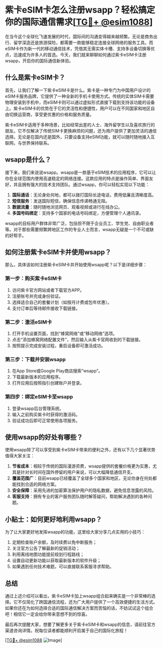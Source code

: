 # 紫卡eSIM卡怎么注册wsapp？轻松搞定你的国际通信需求[[TG💪+ @esim1088](https://t.me/s/esim1088)]

在当今这个全球化飞速发展的时代，国际间的沟通变得越来越频繁。无论是商务出行、留学深造还是旅游探险，都需要一款能够稳定连接全球网络的服务工具。而eSIM卡作为新一代的移动通信技术，凭借其无需实体卡槽、支持多设备切换等优点，迅速成为许多人的首选。今天，我们就来聊聊如何通过紫卡eSIM卡注册wsapp，开启你的国际通信新体验。

## 什么是紫卡eSIM卡？

首先，让我们了解一下紫卡eSIM卡是什么。紫卡是一种专门为中国用户设计的eSIM卡服务品牌，它提供了一种全新的手机卡使用方式。传统的实体SIM卡需要物理安装到手机中，而eSIM卡则可以通过虚拟形式直接下载到支持该功能的设备上。紫卡eSIM卡的优势在于它的灵活性和便捷性，用户可以在不同国家和地区自由切换运营商，享受更优惠的价格和服务质量。

紫卡eSIM卡适用于多种场景，比如经常出差的人士、海外留学生以及喜欢旅行的朋友。它不仅解决了传统SIM卡更换麻烦的问题，还为用户提供了更加灵活的通信选择。无论是在国内还是国外，只要设备支持eSIM功能，就可以随时随地接入互联网，与世界保持联系。

## wsapp是什么？

接下来，我们来说说wsapp。wsapp是一款基于eSIM技术的应用程序，它可以让你在全球范围内使用高速稳定的网络连接。这款应用的特点是操作简单、界面友好，并且拥有强大的技术支持团队。通过wsapp，你可以轻松实现以下功能：

1. **国际通话**：无论身处何地，都可以拨打国际长途电话，费用低廉且清晰度高。
2. **短信服务**：发送国际短信，确保信息传递畅通无阻。
3. **数据流量**：随时随地浏览网页、观看视频或进行在线办公。
4. **多国号码绑定**：支持多个国家的电话号码绑定，方便管理个人通讯录。

wsapp的目标用户群体非常广泛，包括但不限于企业员工、学生党、自由职业者等。对于那些需要频繁跨地区工作的专业人士而言，wsapp无疑是一个不可或缺的好帮手。

## 如何注册紫卡eSIM卡并使用wsapp？

那么，具体该如何注册紫卡eSIM卡并开始使用wsapp呢？以下是详细步骤：

### 第一步：购买紫卡eSIM卡

1. 访问紫卡官方网站或者下载官方APP。
2. 注册账号并完成身份验证。
3. 选择适合自己的套餐计划（如按月计费或包年优惠）。
4. 支付订单后等待邮件接收下载链接。

### 第二步：激活eSIM卡

1. 打开手机设置页面，找到“蜂窝网络”或“移动网络”选项。
2. 点击“添加蜂窝网络配置文件”，然后输入从紫卡官网收到的下载链接。
3. 按照提示完成安装过程，重启设备即可激活成功。

### 第三步：下载并安装wsapp

1. 在App Store或Google Play商店搜索“wsapp”。
2. 下载最新版本的应用程序。
3. 打开应用后按照指引创建账户并登录。

### 第四步：绑定eSIM卡至wsapp

1. 登录wsapp后台管理系统。
2. 输入之前购买紫卡时获得的激活码。
3. 验证成功后即可正常使用各项服务。

## 使用wsapp的好处有哪些？

使用wsapp除了可以享受到紫卡eSIM卡带来的便利之外，还有以下几个显著优势值得大家关注：

1. **节省成本**：相较于传统的国际漫游资费，wsapp提供的套餐价格更为实惠，尤其是针对长时间在国外停留的用户来说，可以大幅降低通信开支。
2. **覆盖范围广**：目前wsapp已经覆盖了全球多个国家和地区，无论你身在何处都能找到合适的网络方案。
3. **安全保障**：采用先进的加密算法保护用户的隐私数据，避免信息泄露的风险。
4. **客服支持**：拥有专业的客户服务团队随时解答疑问，帮助解决遇到的各种问题。

## 小贴士：如何更好地利用wsapp？

为了让大家更好地发挥wsapp的功能，这里给大家分享几点实用的小技巧：

1. 定期检查账户余额，及时续费以免中断服务；
2. 关注官方公告了解最新的促销活动；
3. 利用离线地图功能提前规划行程路线；
4. 设置自动更新功能以获取最新版本的软件升级；
5. 如果遇到任何技术难题，可以直接联系客服寻求帮助。

## 总结

通过上述介绍可以看出，紫卡eSIM卡加上wsapp组合起来确实是一个非常棒的选择。它不仅简化了跨国通信流程，还为广大用户提供了一个高效便捷的生活方式。如果你还在为如何选择合适的国际通信解决方案而苦恼的话，不妨试试这个组合吧！相信它一定会给你带来意想不到的惊喜。

最后再次提醒大家，想要了解更多关于紫卡eSIM卡和wsapp的信息，请前往官方渠道咨询详情。祝每位读者都能顺利开启属于自己的国际化旅程！

[[TG💪+ @esim1088](https://t.me/s/esim1088) ![Image](https://i.postimg.cc/4NQfJmqS/Snipaste-2025-05-13-00-14-12.png)]